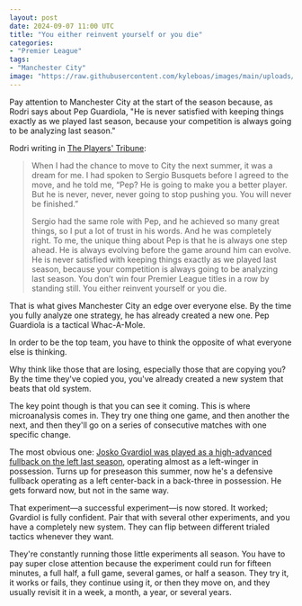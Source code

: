 ```yaml
---
layout: post
date: 2024-09-07 11:00 UTC
title: "You either reinvent yourself or you die"
categories:
- "Premier League"
tags:
- "Manchester City"
image: "https://raw.githubusercontent.com/kyleboas/images/main/uploads/2024/09/07/Image-07Sep2024_00:10:34.png"
---
```


Pay attention to Manchester City at the start of the season because, as Rodri says about Pep Guardiola, "He is never satisfied with keeping things exactly as we played last season, because your competition is always going to be analyzing last season."

<!---more---> 

Rodri writing in [The Players' Tribune](https://www.theplayerstribune.com/posts/rodri-premier-league-manchester-city-soccer-spain): 

> When I had the chance to move to City the next summer, it was a dream for me. I had spoken to Sergio Busquets before I agreed to the move, and he told me, “Pep? He is going to make you a better player. But he is never, never, never going to stop pushing you. You will never be finished.” 
> 
> Sergio had the same role with Pep, and he achieved so many great things, so I put a lot of trust in his words. And he was completely right. To me, the unique thing about Pep is that he is always one step ahead. He is always evolving before the game around him can evolve. He is never satisfied with keeping things exactly as we played last season, because your competition is always going to be analyzing last season. You don’t win four Premier League titles in a row by standing still. You either reinvent yourself or you die.

That is what gives Manchester City an edge over everyone else. By the time you fully analyze one strategy, he has already created a new one. Pep Guardiola is a tactical Whac-A-Mole. 

In order to be the top team, you have to think the opposite of what everyone else is thinking. 

Why think like those that are losing, especially those that are copying you? By the time they've copied you, you've already created a new system that beats that old system. 

The key point though is that you can see it coming. This is where microanalysis comes in. They try one thing one game, and then another the next, and then they'll go on a series of consecutive matches with one specific change. 

The most obvious one: [Josko Gvardiol was played as a high-advanced fullback on the left last season](https://tacticsjournal.com/2024/02/06/josko-gvardiol-has-the-mind-of-a-midfielder-in-the-body-of-a-center-back/), operating almost as a left-winger in possession. Turns up for preseason this summer, now he's a defensive fullback operating as a left center-back in a back-three in possession. He gets forward now, but not in the same way.  

That experiment—a successful experiment—is now stored. It worked; Gvardiol is fully confident. Pair that with several other experiments, and you have a completely new system. They can flip between different trialed tactics whenever they want.

They're constantly running those little experiments all season. You have to pay super close attention because the experiment could run for fifteen minutes, a full half, a full game, several games, or half a season. They try it, it works or fails, they continue using it, or then they move on, and they usually revisit it in a week, a month, a year, or several years.